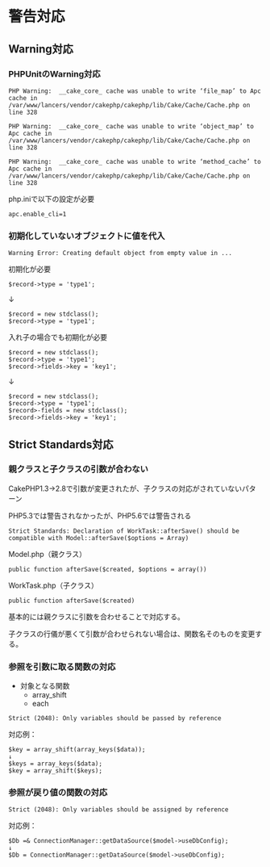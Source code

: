 # 警告対応

## Warning対応

### PHPUnitのWarning対応

```
PHP Warning:  __cake_core_ cache was unable to write ‘file_map’ to Apc cache in /var/www/lancers/vendor/cakephp/cakephp/lib/Cake/Cache/Cache.php on line 328

PHP Warning:  __cake_core_ cache was unable to write ‘object_map’ to Apc cache in /var/www/lancers/vendor/cakephp/cakephp/lib/Cake/Cache/Cache.php on line 328

PHP Warning:  __cake_core_ cache was unable to write ‘method_cache’ to Apc cache in /var/www/lancers/vendor/cakephp/cakephp/lib/Cake/Cache/Cache.php on line 328
```

php.iniで以下の設定が必要
```
apc.enable_cli=1
```

### 初期化していないオブジェクトに値を代入

```
Warning Error: Creating default object from empty value in ...
```

初期化が必要
```
$record->type = 'type1';
```
↓
```
$record = new stdclass();
$record->type = 'type1';
```

入れ子の場合でも初期化が必要
```
$record = new stdclass();
$record->type = 'type1';
$record->fields->key = 'key1';
```
↓
```
$record = new stdclass();
$record->type = 'type1';
$record>-fields = new stdclass();
$record->fields->key = 'key1';
```

## Strict Standards対応

### 親クラスと子クラスの引数が合わない

CakePHP1.3→2.8で引数が変更されたが、子クラスの対応がされていないパターン

PHP5.3では警告されなかったが、PHP5.6では警告される
```
Strict Standards: Declaration of WorkTask::afterSave() should be compatible with Model::afterSave($options = Array) 
```

Model.php（親クラス）
```
public function afterSave($created, $options = array())
```
WorkTask.php（子クラス）
```
public function afterSave($created)
```

基本的には親クラスに引数を合わせることで対応する。

子クラスの行儀が悪くて引数が合わせられない場合は、関数名そのものを変更する。

### 参照を引数に取る関数の対応

- 対象となる関数
  - array_shift
  - each

```
Strict (2048): Only variables should be passed by reference
```

対応例：
```
$key = array_shift(array_keys($data));
↓
$keys = array_keys($data);
$key = array_shift($keys);
```

### 参照が戻り値の関数の対応

```
Strict (2048): Only variables should be assigned by reference
```

対応例：
```
$Db =& ConnectionManager::getDataSource($model->useDbConfig);
↓
$Db = ConnectionManager::getDataSource($model->useDbConfig);
```
